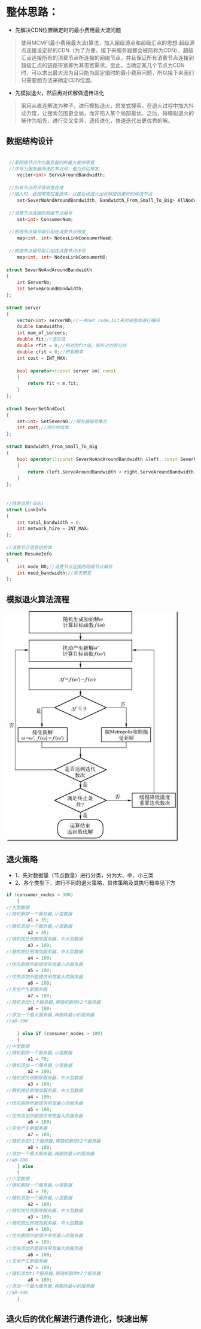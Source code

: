 # 整体思路：

* 先解决CDN位置确定时的最小费用最大流问题

 > 使用MCMF(最小费用最大流)算法，加入超级源点和超级汇点的思想:超级源点连接设定好的CDN（为了方便，接下来服务器都会被简称为CDN），超级汇点连接所有的消费节点所连接的网络节点，并且保证所有消费节点连接到超级汇点的链路带宽即为其带宽需求。至此，当确定某几个节点为CDN时，可以求出最大流为且只能为固定值时的最小费用问题，所以接下来我们只需要想方法来确定CDN位置。


* 先模拟退火，然后再对优解做遗传进化
> 采用从直连解法为种子，进行模拟退火，启发式搜索，在退火过程中加大抖动力度，让搜索范围更全局，而非陷入某个局部最优。之后，将模拟退火的解作为祖先，进行交叉变异，遗传进化，快速迭代出更优秀的解。


## 数据结构设计
```C++

 //某网络节点作为服务器时的最大提供带宽
 //序号为服务器所连的节点号，值为评估带宽
    vector<int> ServeAroundBandwidth;

 //所有节点的评估带宽存储
 //插入时，级按带宽权重排序，以便后续退火出优解提供更好的候选节点
    set<SeverNoAndAroundBandwidth, Bandwidth_From_Small_To_Big> AllNodeAroundBandwidth;

 //消费节点连接的网络节点编号
    set<int> ConsumerNum;

 //网络节点编号索引相连消费节点带宽
    map<int, int> NodesLinkConsumerNeed;

 //网络节点编号索引相连消费节点序号
    map<int, int> NodesLinkConsumerNO;

struct SeverNoAndAroundBandwidth
{
    int ServerNo;
    int ServeAroundBandwidth;
};

struct server
{
    vector<int> serverNO;//一共net_node,bit来对染色体进行编码
    double bandwidths;
    int num_of_sercers;
    double fit;//适应值
    double rfit = 0;//相对的fit值，即所占的百分比
    double cfit = 0;//积累概率
    int cost = INT_MAX;

    bool operator<(const server &m) const
    {
        return fit < m.fit;
    }
};

struct SeverSetAndCost
{
    set<int> SetSeverNO;//服务器编号集合
    int cost;//对应的成本
};

struct Bandwidth_From_Small_To_Big
{
    bool operator()(const SeverNoAndAroundBandwidth &left, const SeverNoAndAroundBandwidth &right) const
    {
        return (left.ServeAroundBandwidth < right.ServeAroundBandwidth);
    }
};


//链路信息(双向)
struct LinkInfo
{
    int total_bandwidth = 0;
    int network_hire = INT_MAX;
};

//消费节点信息结构体
struct ResumeInfo
{
    int node_NO;//消费节点连接的网络节点编号
    int need_bandwidth;//需求带宽
};


```


## 模拟退火算法流程
![avatar](./模拟退火算法流程.jpeg)

## 退火策略

* 1、先对数据量（节点数量）进行分类，分为大、中、小三类
* 2、各个类型下，进行不同的退火策略，具体策略及其执行概率见下方
```C++
if (consumer_nodes > 300)
    {
//大型数据
//随机删除一个服务器,小型数据
        a1 = 35;
//随机添加一个服务器,小型数据
        a2 = 35;
//随机按比例删除服务器，中大型数据
        a3 = 100;
//随机按比例增加服务器，中大型数据
        a4 = 100;
//优先删除所能提供带宽最小的服务器
        a5 = 100;
//优先添加所能提供带宽最大的服务器
        a6 = 100;
//完全产生新服务器
        a7 = 100;
//随机添加t1个服务器,再随机删除t2个服务器
        a8 = 100;
//添加一个最大服务器,再删除最小的服务器
//a8~100

    } else if (consumer_nodes > 100)
    {
//中型数据
//随机删除一个服务器,小型数据
        a1 = 70;
//随机添加一个服务器,小型数据
        a2 = 100;
//随机按比例删除服务器，中大型数据
        a3 = 100;
//随机按比例增加服务器，中大型数据
        a4 = 100;
//优先删除所能提供带宽最小的服务器
        a5 = 100;
//优先添加所能提供带宽最大的服务器
        a6 = 100;
//完全产生新服务器
        a7 = 100;
//随机添加t1个服务器,再随机删除t2个服务器
        a8 = 100;
//添加一个最大服务器,再删除最小的服务器
//a8~100
    } else
    {
//小型数据
//随机删除一个服务器,小型数据
        a1 = 70;
//随机添加一个服务器,小型数据
        a2 = 100;
//随机按比例删除服务器，中大型数据
        a3 = 100;
//随机按比例增加服务器，中大型数据
        a4 = 100;
//优先删除所能提供带宽最小的服务器
        a5 = 100;
//优先添加所能提供带宽最大的服务器
        a6 = 100;
//完全产生新服务器
        a7 = 100;
//随机添加t1个服务器,再随机删除t2个服务器
        a8 = 100;
//添加一个最大服务器,再删除最小的服务器
//a8~100
    }
```

## 退火后的优化解进行遗传进化，快速出解





